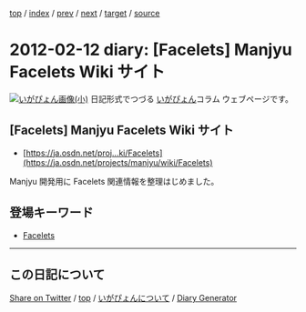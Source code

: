 [top](../index.html) 
 / [index](index.html) 
 / [prev](ig120211.html) 
 / [next](ig120215.html) 
 / [target](https://igapyon.github.io/diary/2012/ig120212.html) 
 / [source](https://github.com/igapyon/diary/blob/gh-pages/2012/ig120212.html.src.md) 

2012-02-12 diary: [Facelets] Manjyu Facelets Wiki サイト
=====================================================================================================
[![いがぴょん画像(小)](https://igapyon.github.io/diary/images/iga200306s.jpg "いがぴょん")](https://igapyon.github.io/diary/memo/memoigapyon.html) 日記形式でつづる [いがぴょん](https://igapyon.github.io/diary/memo/memoigapyon.html)コラム ウェブページです。

## [Facelets] Manjyu Facelets Wiki サイト


 *  [https://ja.osdn.net/proj...ki/Facelets](https://ja.osdn.net/projects/manjyu/wiki/Facelets)


Manjyu 開発用に Facelets 関連情報を整理はじめました。

## 登場キーワード

* [Facelets](../keyword/facelets.html)

----------------------------------------------------------------------------------------------------

## この日記について

[Share on Twitter](https://twitter.com/intent/tweet?hashtags=igapyon%2Cdiary%2C%E3%81%84%E3%81%8C%E3%81%B4%E3%82%87%E3%82%93%2CFacelets&text=%5BFacelets%5D+Manjyu+Facelets+Wiki+%E3%82%B5%E3%82%A4%E3%83%88&url=https%3A%2F%2Figapyon.github.io%2Fdiary%2F2012%2Fig120212.html) / [top](../index.html) / [いがぴょんについて](https://igapyon.github.io/diary/memo/memoigapyon.html) / [Diary Generator](https://github.com/igapyon/igapyonv3)

